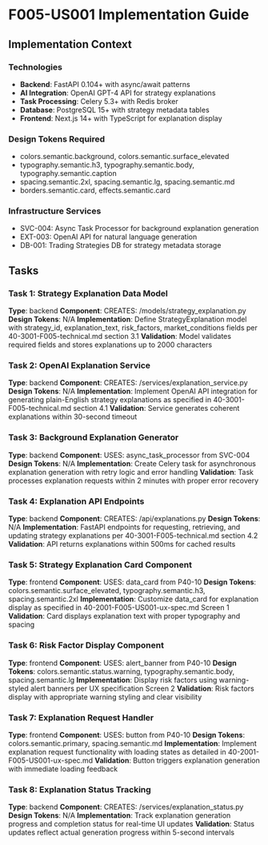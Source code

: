 # F005-US001 Implementation Guide

## Implementation Context

### Technologies
- **Backend**: FastAPI 0.104+ with async/await patterns
- **AI Integration**: OpenAI GPT-4 API for strategy explanations
- **Task Processing**: Celery 5.3+ with Redis broker
- **Database**: PostgreSQL 15+ with strategy metadata tables
- **Frontend**: Next.js 14+ with TypeScript for explanation display

### Design Tokens Required
- colors.semantic.background, colors.semantic.surface_elevated
- typography.semantic.h3, typography.semantic.body, typography.semantic.caption
- spacing.semantic.2xl, spacing.semantic.lg, spacing.semantic.md
- borders.semantic.card, effects.semantic.card

### Infrastructure Services
- SVC-004: Async Task Processor for background explanation generation
- EXT-003: OpenAI API for natural language generation
- DB-001: Trading Strategies DB for strategy metadata storage

## Tasks

### Task 1: Strategy Explanation Data Model
**Type**: backend
**Component**: CREATES: /models/strategy_explanation.py
**Design Tokens**: N/A
**Implementation**:
Define StrategyExplanation model with strategy_id, explanation_text, risk_factors, market_conditions fields per 40-3001-F005-technical.md section 3.1
**Validation**: Model validates required fields and stores explanations up to 2000 characters

### Task 2: OpenAI Explanation Service
**Type**: backend
**Component**: CREATES: /services/explanation_service.py
**Design Tokens**: N/A
**Implementation**:
Implement OpenAI API integration for generating plain-English strategy explanations as specified in 40-3001-F005-technical.md section 4.1
**Validation**: Service generates coherent explanations within 30-second timeout

### Task 3: Background Explanation Generator
**Type**: backend
**Component**: USES: async_task_processor from SVC-004
**Design Tokens**: N/A
**Implementation**:
Create Celery task for asynchronous explanation generation with retry logic and error handling
**Validation**: Task processes explanation requests within 2 minutes with proper error recovery

### Task 4: Explanation API Endpoints
**Type**: backend
**Component**: CREATES: /api/explanations.py
**Design Tokens**: N/A
**Implementation**:
FastAPI endpoints for requesting, retrieving, and updating strategy explanations per 40-3001-F005-technical.md section 4.2
**Validation**: API returns explanations within 500ms for cached results

### Task 5: Strategy Explanation Card Component
**Type**: frontend
**Component**: USES: data_card from P40-10
**Design Tokens**: colors.semantic.surface_elevated, typography.semantic.h3, spacing.semantic.2xl
**Implementation**:
Customize data_card for explanation display as specified in 40-2001-F005-US001-ux-spec.md Screen 1
**Validation**: Card displays explanation text with proper typography and spacing

### Task 6: Risk Factor Display Component
**Type**: frontend
**Component**: USES: alert_banner from P40-10
**Design Tokens**: colors.semantic.status.warning, typography.semantic.body, spacing.semantic.lg
**Implementation**:
Display risk factors using warning-styled alert banners per UX specification Screen 2
**Validation**: Risk factors display with appropriate warning styling and clear visibility

### Task 7: Explanation Request Handler
**Type**: frontend
**Component**: USES: button from P40-10
**Design Tokens**: colors.semantic.primary, spacing.semantic.md
**Implementation**:
Implement explanation request functionality with loading states as detailed in 40-2001-F005-US001-ux-spec.md
**Validation**: Button triggers explanation generation with immediate loading feedback

### Task 8: Explanation Status Tracking
**Type**: backend
**Component**: CREATES: /services/explanation_status.py
**Design Tokens**: N/A
**Implementation**:
Track explanation generation progress and completion status for real-time UI updates
**Validation**: Status updates reflect actual generation progress within 5-second intervals